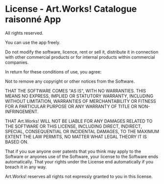 # License - Art.Works! Catalogue raisonné App

All rights reserved.

You can use the app freely.

Do not modify the software, licence, rent or sell it, distribute it in connection with other commercial products or for internal products within commercial companies.

In return for these conditions of use, you agree:

Not to remove any copyright or other notices from the Software.

THAT THE SOFTWARE COMES "AS IS", WITH NO WARRANTIES. THIS MEANS NO EXPRESS, IMPLIED OR STATUTORY WARRANTY, INCLUDING WITHOUT LIMITATION, WARRANTIES OF MERCHANTABILITY OR FITNESS FOR A PARTICULAR PURPOSE OR ANY WARRANTY OF TITLE OR NON-INFRINGEMENT.

THAT Art.Works! WILL NOT BE LIABLE FOR ANY DAMAGES RELATED TO THE SOFTWARE OR THIS LICENSE, INCLUDING DIRECT, INDIRECT, SPECIAL, CONSEQUENTIAL OR INCIDENTAL DAMAGES, TO THE MAXIMUM EXTENT THE LAW PERMITS, NO MATTER WHAT LEGAL THEORY IT IS BASED ON.

That if you sue anyone over patents that you think may apply to the Software or anyones use of the Software, your license to the Software ends automatically.
That your rights under the License end automatically if you breach it in any way.

Art.Works! reserves all rights not expressly granted to you in this license.